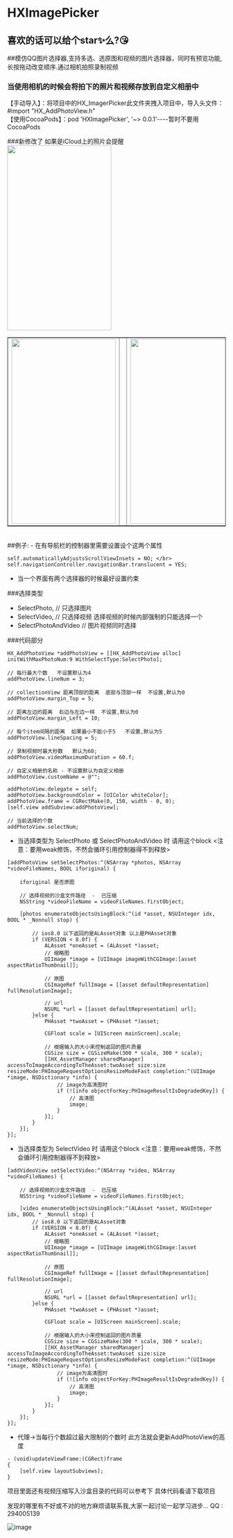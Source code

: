 # HXImagePicker

## 喜欢的话可以给个star✨么?😘

##模仿QQ图片选择器,支持多选、选原图和视频的图片选择器，同时有预览功能,长按拖动改变顺序.通过相机拍照录制视频

<h3 color = red>当使用相机的时候会将拍下的照片和视频存放到自定义相册中</h3>

【手动导入】：将项目中的HX_ImagerPicker此文件夹拽入项目中，导入头文件：#import "HX_AddPhotoView.h"</br>
【使用CocoaPods】：pod 'HXImagePicker', '~> 0.0.1'----暂时不要用CocoaPods

###新修改了 如果是iCloud上的照片会提醒
<img src = "https://github.com/LoveZYForever/HXImagePicker/raw/master/screenshots/iCloud.jpg" width = "240" height = "425">

<table border = "1">
<tr>
    <td><img src = "https://github.com/LoveZYForever/HXImagePicker/raw/master/screenshots/xuanzeqi.gif" width = "240" height = "425"></td>
    <td><img width = "50" height = "425"></td>
    <td><img src = "https://github.com/LoveZYForever/HXImagePicker/raw/master/screenshots/shipin.gif" width = "240" height = "425"></td>
</tr>
</table>
</br>
##例子: 
- 在有导航栏的控制器里需要设置设个这两个属性

    self.automaticallyAdjustsScrollViewInsets = NO; </br>
    self.navigationController.navigationBar.translucent = YES;

- 当一个界面有两个选择器的时候最好设置约束

###选择类型
- SelectPhoto,        // 只选择图片
- SelectVideo,        // 只选择视频        选择视频的时候内部强制的只能选择一个
- SelectPhotoAndVideo // 图片视频同时选择

###代码部分
```objc
HX_AddPhotoView *addPhotoView = [[HX_AddPhotoView alloc] initWithMaxPhotoNum:9 WithSelectType:SelectPhoto];

// 每行最大个数   不设置默认为4
addPhotoView.lineNum = 3;

// collectionView 距离顶部的距离  底部与顶部一样  不设置,默认为0
addPhotoView.margin_Top = 5;

// 距离左边的距离  右边与左边一样  不设置,默认为0
addPhotoView.margin_Left = 10;

// 每个item间隔的距离  如果最小不能小于5   不设置,默认为5
addPhotoView.lineSpacing = 5;

// 录制视频时最大秒数   默认为60;
addPhotoView.videoMaximumDuration = 60.f;

// 自定义相册的名称 - 不设置默认为自定义相册
addPhotoView.customName = @"";

addPhotoView.delegate = self;
addPhotoView.backgroundColor = [UIColor whiteColor];
addPhotoView.frame = CGRectMake(0, 150, width - 0, 0);
[self.view addSubview:addPhotoView];

// 当前选择的个数
addPhotoView.selectNum;
```

- 当选择类型为 SelectPhoto 或 SelectPhotoAndVideo 时 请用这个block  <注意：要用weak修饰，不然会循环引用控制器得不到释放>

```objc
[addPhotoView setSelectPhotos:^(NSArray *photos, NSArray *videoFileNames, BOOL iforiginal) {

    iforiginal 是否原图

    // 选择视频的沙盒文件路径  -  已压缩
    NSString *videoFileName = videoFileNames.firstObject;

    [photos enumerateObjectsUsingBlock:^(id *asset, NSUInteger idx, BOOL * _Nonnull stop) {

        // ios8.0 以下返回的是ALAsset对象 以上是PHAsset对象
        if (VERSION < 8.0f) {
            ALAsset *oneAsset = (ALAsset *)asset;
            // 缩略图
            UIImage *image = [UIImage imageWithCGImage:[asset aspectRatioThumbnail]];

            // 原图
            CGImageRef fullImage = [[asset defaultRepresentation] fullResolutionImage];

            // url
            NSURL *url = [[asset defaultRepresentation] url];
        }else {
            PHAsset *twoAsset = (PHAsset *)asset;

            CGFloat scale = [UIScreen mainScreen].scale;

            // 根据输入的大小来控制返回的图片质量
            CGSize size = CGSizeMake(300 * scale, 300 * scale);
            [[HX_AssetManager sharedManager] accessToImageAccordingToTheAsset:twoAsset size:size resizeMode:PHImageRequestOptionsResizeModeFast completion:^(UIImage *image, NSDictionary *info) {
                // image为高清图时
                if (![info objectForKey:PHImageResultIsDegradedKey]) {
                    // 高清图
                    image;
                }
            }];
        }
    }];
}];
```
- 当选择类型为 SelectVideo 时 请用这个block  <注意：要用weak修饰，不然会循环引用控制器得不到释放>

```objc
[addVideoView setSelectVideo:^(NSArray *video, NSArray *videoFileNames) {

    // 选择视频的沙盒文件路径  -  已压缩
    NSString *videoFileName = videoFileNames.firstObject;
    
    [video enumerateObjectsUsingBlock:^(ALAsset *asset, NSUInteger idx, BOOL * _Nonnull stop) {
        // ios8.0 以下返回的是ALAsset对象
        if (VERSION < 8.0f) {
            ALAsset *oneAsset = (ALAsset *)asset;
            // 缩略图
            UIImage *image = [UIImage imageWithCGImage:[asset aspectRatioThumbnail]];

            // 原图
            CGImageRef fullImage = [[asset defaultRepresentation] fullResolutionImage];

            // url
            NSURL *url = [[asset defaultRepresentation] url];
        }else {
            PHAsset *twoAsset = (PHAsset *)asset;

            CGFloat scale = [UIScreen mainScreen].scale;

            // 根据输入的大小来控制返回的图片质量
            CGSize size = CGSizeMake(300 * scale, 300 * scale);
            [[HX_AssetManager sharedManager] accessToImageAccordingToTheAsset:twoAsset size:size resizeMode:PHImageRequestOptionsResizeModeFast completion:^(UIImage *image, NSDictionary *info) {
                // image为高清图时
                if (![info objectForKey:PHImageResultIsDegradedKey]) {
                    // 高清图
                    image;
                }
            }];
        }
    }];
}];
```

- 代理->当每行个数超过最大限制的个数时 此方法就会更新AddPhotoView的高度

```objc
- (void)updateViewFrame:(CGRect)frame
{
    [self.view layoutSubviews];
}
```

项目里面还有视频压缩写入沙盒目录的代码可以参考下
具体代码看请下载项目

发现的哪里有不好或不对的地方麻烦请联系我,大家一起讨论一起学习进步... 
QQ : 294005139

![image](https://github.com/LoveZYForever/HXImagePicker/raw/master/screenshots/xuanzeqi.gif)
